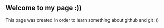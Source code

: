 ## Welcome to my page :))

This page was created in order to learn something about github and git :))


